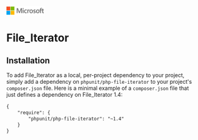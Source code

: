 ![](./media/solutions-microsoft-logo-small.png)
# File_Iterator

## Installation

To add File_Iterator as a local, per-project dependency to your project, simply add a dependency on `phpunit/php-file-iterator` to your project's `composer.json` file. Here is a minimal example of a `composer.json` file that just defines a dependency on File_Iterator 1.4:

    {
        "require": {
            "phpunit/php-file-iterator": "~1.4"
        }
    }

